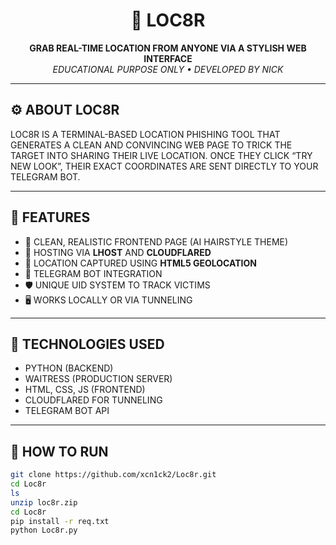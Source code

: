 <h1 align="center">📍 LOC8R</h1>
<p align="center">
  <b>GRAB REAL-TIME LOCATION FROM ANYONE VIA A STYLISH WEB INTERFACE</b><br>
  <i>EDUCATIONAL PURPOSE ONLY • DEVELOPED BY NICK</i>
</p>

---

## ⚙️ ABOUT LOC8R

LOC8R IS A TERMINAL-BASED LOCATION PHISHING TOOL THAT GENERATES A CLEAN AND CONVINCING WEB PAGE TO TRICK THE TARGET INTO SHARING THEIR LIVE LOCATION. ONCE THEY CLICK “TRY NEW LOOK”, THEIR EXACT COORDINATES ARE SENT DIRECTLY TO YOUR TELEGRAM BOT.

---

## 🎯 FEATURES

- 📌 CLEAN, REALISTIC FRONTEND PAGE (AI HAIRSTYLE THEME)
- 🚀 HOSTING VIA **LHOST** AND **CLOUDFLARED**
- 📍 LOCATION CAPTURED USING **HTML5 GEOLOCATION**
- 🤖 TELEGRAM BOT INTEGRATION
- 🛡️ UNIQUE UID SYSTEM TO TRACK VICTIMS
- 🖥️ WORKS LOCALLY OR VIA TUNNELING

---

## 🧠 TECHNOLOGIES USED

- PYTHON (BACKEND)
- WAITRESS (PRODUCTION SERVER)
- HTML, CSS, JS (FRONTEND)
- CLOUDFLARED FOR TUNNELING
- TELEGRAM BOT API

---

## 🚀 HOW TO RUN

```bash
git clone https://github.com/xcn1ck2/Loc8r.git
cd Loc8r
ls
unzip loc8r.zip
cd Loc8r
pip install -r req.txt
python Loc8r.py

